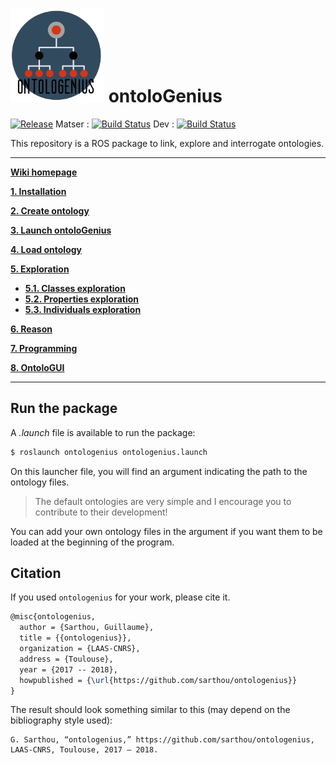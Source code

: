 # <img src="logo/ontologenius.png" width="150"> ontolo**G**enius
[![Release][Release-Image]][Release-Url]  Matser : [![Build Status](https://travis-ci.org/sarthou/ontologenius.svg?branch=master)](https://travis-ci.org/sarthou/ontologenius) Dev : [![Build Status](https://travis-ci.org/sarthou/ontologenius.svg?branch=dev)](https://travis-ci.org/sarthou/ontologenius)

This repository is a ROS package to link, explore and interrogate ontologies.

***

[**Wiki homepage**](https://github.com/sarthou/ontologenius/wiki#-ontologenius)

[**1. Installation**](https://github.com/sarthou/ontologenius/wiki/Installation#installation)

[**2. Create ontology**](https://github.com/sarthou/ontologenius/wiki/Create-ontology)

[**3. Launch ontoloGenius**](https://github.com/sarthou/ontologenius/wiki/Launch-ontoloGenius)

[**4. Load ontology**](https://github.com/sarthou/ontologenius/wiki/Load-ontology)

[**5. Exploration**](https://github.com/sarthou/ontologenius/wiki/Exploration)
 - [**5.1. Classes exploration**](https://github.com/sarthou/ontologenius/wiki/Classes-exploration)
 - [**5.2. Properties exploration**](https://github.com/sarthou/ontologenius/wiki/Properties-exploration)
 - [**5.3. Individuals exploration**](https://github.com/sarthou/ontologenius/wiki/Individuals-exploration)

[**6. Reason**](https://github.com/sarthou/ontologenius/wiki/Reason)

[**7. Programming**](https://github.com/sarthou/ontologenius/wiki/Programming)

[**8. OntoloGUI**](https://github.com/sarthou/ontologenius/wiki/ontoloGUI)

***

## Run the package

A *.launch* file is available to run the package:
```sh
$ roslaunch ontologenius ontologenius.launch
```

On this launcher file, you will find an argument indicating the path to the ontology files.
> The default ontologies are very simple and I encourage you to contribute to their development!

You can add your own ontology files in the argument if you want them to be loaded at the beginning of the program.


## Citation

If you used `ontologenius` for your work, please cite it.

```tex
@misc{ontologenius,
  author = {Sarthou, Guillaume},
  title = {{ontologenius}},
  organization = {LAAS-CNRS},
  address = {Toulouse},
  year = {2017 -- 2018},
  howpublished = {\url{https://github.com/sarthou/ontologenius}}
}
```

The result should look something similar to this (may depend on the bibliography style used):

```
G. Sarthou, “ontologenius,” https://github.com/sarthou/ontologenius,
LAAS-CNRS, Toulouse, 2017 – 2018.
```

[Release-Url]: https://sarthou.github.io/ontologenius/
[Release-image]: http://img.shields.io/badge/release-v0.1.2-1eb0fc.svg
